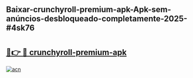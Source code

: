 ## Baixar-crunchyroll-premium-apk-Apk-sem-anúncios-desbloqueado-completamente-2025-#4sk76

# <h2><a href="https://ainizakaria.my?title=crunchyroll-premium-apk&ref=20M">🔗👉 🔴 crunchyroll-premium-apk</a></h2>

[![acn](https://github.com/user-attachments/assets/0f9c940e-d8b0-45ae-aac7-cd30a18b3e1c)](https://ainizakaria.my?title=crunchyroll-premium-apk&ref=20M)

